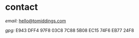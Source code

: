 # contact

*email:* hello@tomiddings.com

*gpg:* E943 DFF4 97F8 03C8 7C88  5B08 EC15 74F6 EB77 24F8

